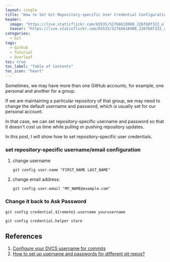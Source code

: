 ```yaml
---
layout: single
title: "How to Set Git Repository-specific User Credential Configuration"
header:
  image: "https://live.staticflickr.com/65535/52766618900_226fb0f322_o.png"
  teaser: "https://live.staticflickr.com/65535/52766618900_226fb0f322_o.png"
categories:
  - Git
tags:
  - Github
  - Tutorial
  - Overleaf
toc: true
toc_label: "Table of Contents"
toc_icon: "heart"
---
```


Sometimes, we may have more than one GitHub accounts, for example, one personal and another for a group. 

If we are maintaining a particular repository of that group, we may need to change the default username and password, which is usually set for our personal account.

In that case, we can set repository-specific username and password so that it doesn't cost us time while pulling or pushing repository updates.

In this post, I will show how to set repository-specific user credentials. 

### set repository-specific username/email configuration
1.  change username
	```
	git config user.name "FIRST_NAME LAST_NAME"
	``` 
2.  change email address:  
	```
	git config user.email "MY_NAME@example.com"
	```

### Change it back to Ask Password
```
git config credential.${remote}.username yourusername
```

```
git config credential.helper store
```

## References
1. [Configure your DVCS username for commits](https://support.atlassian.com/bitbucket-cloud/docs/configure-your-dvcs-username-for-commits/)
2. [How to set up username and passwords for different git repos?](https://unix.stackexchange.com/questions/335704/how-to-set-up-username-and-passwords-for-different-git-repos)
<!--stackedit_data:
eyJoaXN0b3J5IjpbLTIwOTE1NTQ2NTIsLTU2NjEzNDczMF19
-->